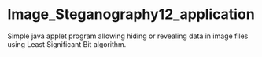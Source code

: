 # Image_Steganography12_application
 Simple java applet program allowing hiding or revealing data in image files using Least Significant  Bit algorithm.
